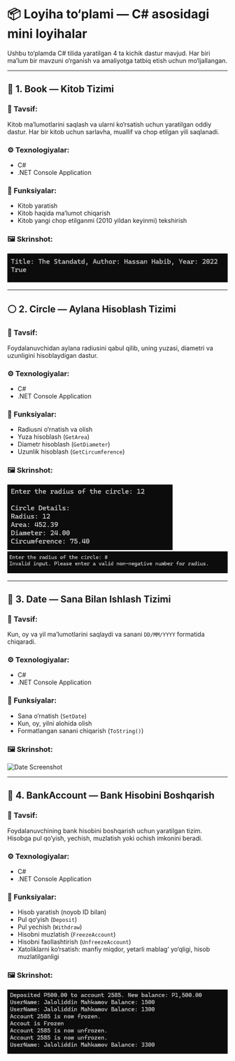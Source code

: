 # 📦 Loyiha to‘plami — C# asosidagi mini loyihalar

Ushbu to‘plamda C# tilida yaratilgan 4 ta kichik dastur mavjud. Har biri ma’lum bir mavzuni o‘rganish va amaliyotga tatbiq etish uchun mo‘ljallangan.

---

## 📘 1. Book — Kitob Tizimi

### 📌 Tavsif:
Kitob ma’lumotlarini saqlash va ularni ko‘rsatish uchun yaratilgan oddiy dastur. Har bir kitob uchun sarlavha, muallif va chop etilgan yili saqlanadi.

### ⚙️ Texnologiyalar:
- C#
- .NET Console Application

### 🔑 Funksiyalar:
- Kitob yaratish
- Kitob haqida ma’lumot chiqarish
- Kitob yangi chop etilganmi (2010 yildan keyinmi) tekshirish

### 🖼️ Skrinshot:
![Book Screenshot](https://github.com/JaloliddinDeveloper/PracticeOne/blob/main/PracticeTwo/Pictures/pic1.jpg)

---

## ⚪ 2. Circle — Aylana Hisoblash Tizimi

### 📌 Tavsif:
Foydalanuvchidan aylana radiusini qabul qilib, uning yuzasi, diametri va uzunligini hisoblaydigan dastur.

### ⚙️ Texnologiyalar:
- C#
- .NET Console Application

### 🔑 Funksiyalar:
- Radiusni o‘rnatish va olish
- Yuza hisoblash (`GetArea`)
- Diametr hisoblash (`GetDiameter`)
- Uzunlik hisoblash (`GetCircumference`)

### 🖼️ Skrinshot:
![Circle Screenshot](https://github.com/JaloliddinDeveloper/PracticeOne/blob/main/PracticeTwo/Pictures/pic2.jpg)
![Circle Screenshot](https://github.com/JaloliddinDeveloper/PracticeOne/blob/main/PracticeTwo/Pictures/pic22.jpg)

---

## 📅 3. Date — Sana Bilan Ishlash Tizimi

### 📌 Tavsif:
Kun, oy va yil ma’lumotlarini saqlaydi va sanani `DD/MM/YYYY` formatida chiqaradi.

### ⚙️ Texnologiyalar:
- C#
- .NET Console Application

### 🔑 Funksiyalar:
- Sana o‘rnatish (`SetDate`)
- Kun, oy, yilni alohida olish
- Formatlangan sanani chiqarish (`ToString()`)

### 🖼️ Skrinshot:
![Date Screenshot](./Pictures/pic1.jpg)

---

## 🏦 4. BankAccount — Bank Hisobini Boshqarish

### 📌 Tavsif:
Foydalanuvchining bank hisobini boshqarish uchun yaratilgan tizim. Hisobga pul qo‘yish, yechish, muzlatish yoki ochish imkonini beradi.

### ⚙️ Texnologiyalar:
- C#
- .NET Console Application

### 🔑 Funksiyalar:
- Hisob yaratish (noyob ID bilan)
- Pul qo‘yish (`Deposit`)
- Pul yechish (`Withdraw`)
- Hisobni muzlatish (`FreezeAccount`)
- Hisobni faollashtirish (`UnfreezeAccount`)
- Xatoliklarni ko‘rsatish: manfiy miqdor, yetarli mablag‘ yo‘qligi, hisob muzlatilganligi

### 🖼️ Skrinshot:
![Circle Screenshot](https://github.com/JaloliddinDeveloper/PracticeOne/blob/main/PracticeTwo/Pictures/pic4.jpg)
